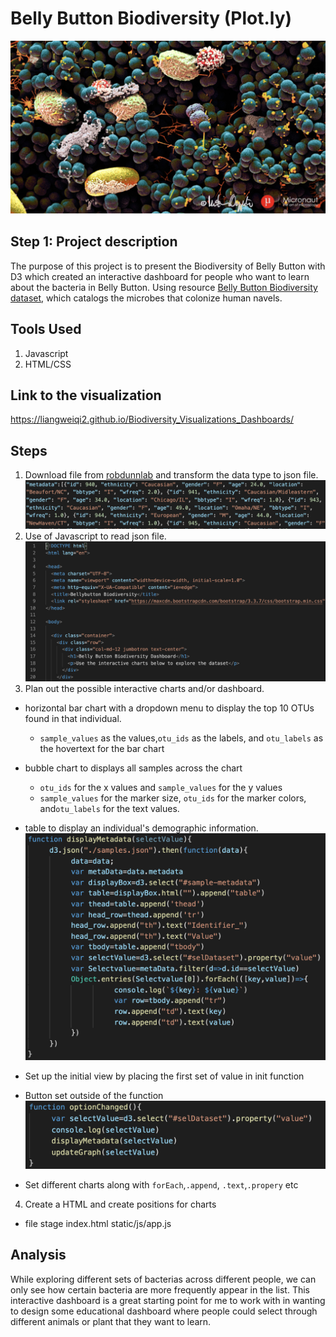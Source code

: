 # Belly Button Biodiversity (Plot.ly)

![Bacteria by filterforge.com](Img/bacteria.jpg)


## Step 1: Project description

The purpose of this project is to present the Biodiversity of Belly Button with D3 which created an interactive dashboard for people who want to learn about the bacteria in Belly Button. Using resource [Belly Button Biodiversity dataset](http://robdunnlab.com/projects/belly-button-biodiversity/), which catalogs the microbes that colonize human navels.

## Tools Used 

1. Javascript 
2. HTML/CSS


## Link to the visualization

https://liangweiqi2.github.io/Biodiversity_Visualizations_Dashboards/


## Steps 

1. Download file from [robdunnlab](http://robdunnlab.com/projects/belly-button-biodiversity/results-and-data/) and transform the data type to json file.
![Bacteria by filterforge.com](Img/json.png)
2. Use of Javascript to read json file. 
![Bacteria by filterforge.com](Img/HTML.png)
3. Plan out the possible interactive charts and/or dashboard.

* horizontal bar chart with a dropdown menu to display the top 10 OTUs found in that individual.
  * `sample_values` as the values,`otu_ids` as the labels, and `otu_labels` as the hovertext for the bar chart
  
* bubble chart to displays all samples across the chart
  * `otu_ids` for the x values and `sample_values` for the y values
  * `sample_values` for the marker size, `otu_ids` for the marker colors, and`otu_labels` for the text values.
* table to display an individual's demographic information.
![Bacteria by filterforge.com](Img/example.png)
* Set up the initial view by placing the first set of value in init function

* Button set outside of the function
![Bacteria by filterforge.com](Img/button.jpg)

* Set different charts along with `forEach`,`.append`, `.text`,`.propery` etc

4. Create a HTML and create positions for charts 
 
* file stage
 index.html
 static/js/app.js

## Analysis 

While exploring different sets of bacterias across different people, we can only see how certain bacteria are more frequently appear in the list. This interactive dashboard is a great starting point for me to work with in wanting to design some educational dashboard where people could select through different animals or plant that they want to learn.


